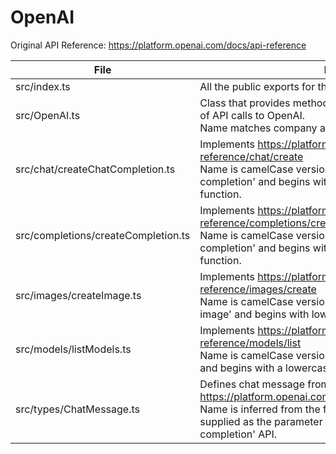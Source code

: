 # OpenAI

Original API Reference: https://platform.openai.com/docs/api-reference

| File                                | Notes                                                                                                                                                                                                                                    |
|-------------------------------------|------------------------------------------------------------------------------------------------------------------------------------------------------------------------------------------------------------------------------------------|
| src/index.ts                        | All the public exports for the OpenAI connector.                                                                                                                                                                                         |
| src/OpenAI.ts                       | Class that provides methods that call the implementations of API calls to OpenAI. <br/> Name matches company and product name 'OpenAI'.                                                                                                  |
| src/chat/createChatCompletion.ts    | Implements https://platform.openai.com/docs/api-reference/chat/create <br/> Name is camelCase version of english name 'Create chat completion' and begins with lowercase because it is a function.                                       |
| src/completions/createCompletion.ts | Implements https://platform.openai.com/docs/api-reference/completions/create <br/> Name is camelCase version of english name 'Create completion' and begins with lowercase because it is a function.                                     |
| src/images/createImage.ts           | Implements https://platform.openai.com/docs/api-reference/images/create <br/> Name is camelCase version of english name 'Create image' and begins with lowercase because it is a function.                                               |
| src/models/listModels.ts            | Implements https://platform.openai.com/docs/api-reference/models/list <br/> Name is camelCase version of english name 'List models' and begins with a lowercase because it is a function.                                                |
| src/types/ChatMessage.ts            | Defines chat message from examples in https://platform.openai.com/docs/guides/chat/introduction <br/> Name is inferred from the fact that an array of these is supplied as the parameter 'messages' to the 'Create chat completion' API. |